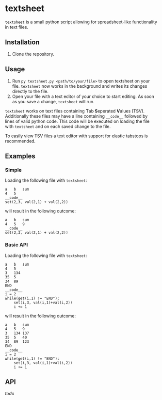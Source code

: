 # textsheet

`textsheet` is a small python script allowing for spreadsheet-like functionality in text files.

## Installation

1. Clone the repository.

## Usage

1. Run `py textsheet.py <path/to/your/file>` to open textsheet on your file.
`textsheet` now works in the background and writes its changes directly to the file.
2. Open your file with a text editor of your choice to start editing.
As soon as you save a change, `textsheet` will run.

`textsheet` works on text files containing **T**ab **S**eperated **V**alues (TSV).
Additionally these files may have a line containing `__code__` followed by lines of valid python code.
This code will be executed on loading the file with `textsheet` and on each saved change to the file.

To easily view TSV files a text editor with support for elastic tabstops is recommended.

## Examples

### Simple

Loading the following file with `textsheet`:
```
a	b	sum
4	5
__code__
set(2,3, val(2,1) + val(2,2))
```
will result in the following outcome:
```
a	b	sum
4	5	9
__code__
set(2,3, val(2,1) + val(2,2))
```

### Basic API
Loading the following file with `textsheet`:
```
a	b	sum
4	5
3	134
35	5
34	89
END
__code__
i = 2
while(get(i,1) != "END"):
	set(i,3, val(i,1)+val(i,2))
	i += 1
```
will result in the following outcome:
```
a	b	sum
4	5	9
3	134	137
35	5	40
34	89	123
END
__code__
i = 2
while(get(i,1) != "END"):
	set(i,3, val(i,1)+val(i,2))
	i += 1
```

## API

*todo*
